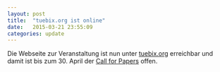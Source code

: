 ```yaml
---
layout: post
title:  "tuebix.org ist online"
date:   2015-03-21 23:55:09
categories: update
---
```


Die Webseite zur Veranstaltung ist nun unter <a href="http://www.tuebix.org">tuebix.org</a> erreichbar und damit ist bis zum 30. April der <a href="http://www.tuebix.org/callforpapers/">Call for Papers</a> offen.
